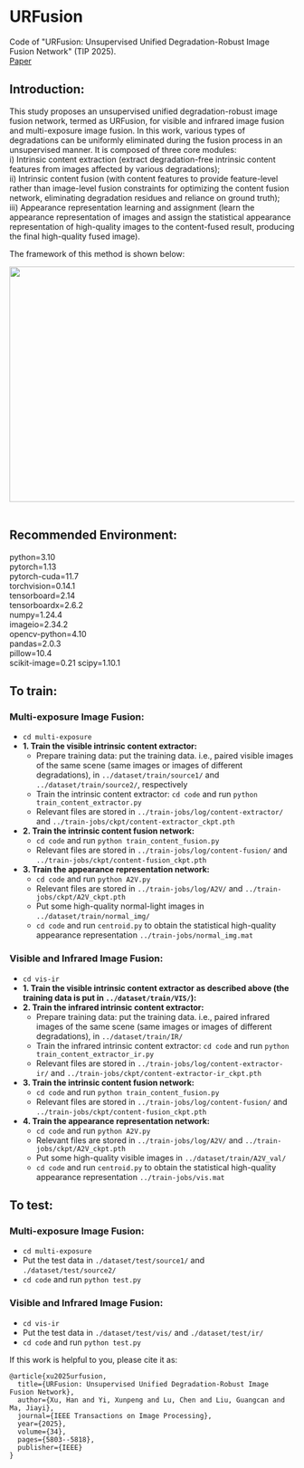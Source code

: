 # URFusion
Code of "URFusion: Unsupervised Unified Degradation-Robust Image Fusion Network" (TIP 2025).<br>
[Paper](https://github.com/hanna-xu/URFusion/blob/main/paper.pdf)

## Introduction:
This study proposes an unsupervised unified degradation-robust image fusion network, termed as URFusion, for visible and infrared image fusion and multi-exposure image fusion. In this work, various types of degradations can be uniformly eliminated during the fusion process in an unsupervised manner. It is composed of three core modules:<br>
i) Intrinsic content extraction (extract degradation-free intrinsic content features from images affected by various degradations);<br>
ii) Intrinsic content fusion (with content features to provide feature-level rather than image-level fusion constraints for optimizing the content fusion network, eliminating degradation residues and reliance on ground truth);<br>
iii) Appearance representation learning and assignment (learn the appearance representation of images and assign the statistical appearance representation of high-quality images to the content-fused result, producing the final high-quality fused image).
<br>

The framework of this method is shown below:
<div align=center><img src="https://github.com/hanna-xu/others/blob/master/images/URFusion_framework.jpg" width="870" height="416"/></div>
<br>


## Recommended Environment:
python=3.10<br>
pytorch=1.13<br>
pytorch-cuda=11.7<br>
torchvision=0.14.1<br>
tensorboard=2.14<br>
tensorboardx=2.6.2<br>
numpy=1.24.4<br>
imageio=2.34.2<br>
opencv-python=4.10<br>
pandas=2.0.3<br>
pillow=10.4<br>
scikit-image=0.21
scipy=1.10.1<br>

## __To train:__
### Multi-exposure Image Fusion:
*  `cd multi-exposure`<br>
* __1. Train the visible intrinsic content extractor:__<br>
  * Prepare training data: put the training data. i.e., paired visible images of the same scene (same images or images of different degradations), in `../dataset/train/source1/` and `../dataset/train/source2/`, respectively
  * Train the intrinsic content extractor: `cd code` and run `python train_content_extractor.py`<br>
  * Relevant files are stored in `../train-jobs/log/content-extractor/` and `../train-jobs/ckpt/content-extractor_ckpt.pth`
* __2. Train the intrinsic content fusion network:__<br>
  * `cd code` and run `python train_content_fusion.py`<br>
  * Relevant files are stored in `../train-jobs/log/content-fusion/` and `../train-jobs/ckpt/content-fusion_ckpt.pth`
* __3. Train the appearance representation network:__<br>
  * `cd code` and run `python A2V.py`<br>
  * Relevant files are stored in `../train-jobs/log/A2V/` and `../train-jobs/ckpt/A2V_ckpt.pth`
  * Put some high-quality normal-light images in `../dataset/train/normal_img/`
  * `cd code` and run `centroid.py` to obtain the statistical high-quality appearance representation `../train-jobs/normal_img.mat`<br>

### Visible and Infrared Image Fusion:
*  `cd vis-ir`<br>
* __1. Train the visible intrinsic content extractor as described above (the training data is put in `../dataset/train/VIS/`):__<br>
* __2. Train the infrared intrinsic content extractor:__<br>
  * Prepare training data: put the training data. i.e., paired infrared images of the same scene (same images or images of different degradations), in `../dataset/train/IR/`
  * Train the infrared intrinsic content extractor: `cd code` and run `python train_content_extractor_ir.py`<br>
  * Relevant files are stored in `../train-jobs/log/content-extractor-ir/` and `../train-jobs/ckpt/content-extractor-ir_ckpt.pth`
* __3. Train the intrinsic content fusion network:__<br>
  * `cd code` and run `python train_content_fusion.py`<br>
  * Relevant files are stored in `../train-jobs/log/content-fusion/` and `../train-jobs/ckpt/content-fusion_ckpt.pth`
* __4. Train the appearance representation network:__<br>
  * `cd code` and run `python A2V.py`<br>
  * Relevant files are stored in `../train-jobs/log/A2V/` and `../train-jobs/ckpt/A2V_ckpt.pth`
  * Put some high-quality visible images in `../dataset/train/A2V_val/`
  * `cd code` and run `centroid.py` to obtain the statistical high-quality appearance representation `../train-jobs/vis.mat`<br>


## __To test:__
### Multi-exposure Image Fusion:
* `cd multi-exposure`<br>
* Put the test data in `./dataset/test/source1/` and `./dataset/test/source2/`
* `cd code` and run `python test.py`<br>

### Visible and Infrared Image Fusion:
* `cd vis-ir`<br>
* Put the test data in `./dataset/test/vis/` and `./dataset/test/ir/`
* `cd code` and run `python test.py`<br>

If this work is helpful to you, please cite it as:
```
@article{xu2025urfusion,
  title={URFusion: Unsupervised Unified Degradation-Robust Image Fusion Network},
  author={Xu, Han and Yi, Xunpeng and Lu, Chen and Liu, Guangcan and Ma, Jiayi},
  journal={IEEE Transactions on Image Processing},
  year={2025},
  volume={34},
  pages={5803--5818},
  publisher={IEEE}
}
```

